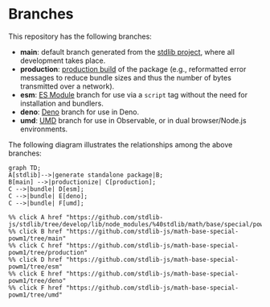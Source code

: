 <!--

@license Apache-2.0

Copyright (c) 2022 The Stdlib Authors.

Licensed under the Apache License, Version 2.0 (the "License");
you may not use this file except in compliance with the License.
You may obtain a copy of the License at

    http://www.apache.org/licenses/LICENSE-2.0

Unless required by applicable law or agreed to in writing, software
distributed under the License is distributed on an "AS IS" BASIS,
WITHOUT WARRANTIES OR CONDITIONS OF ANY KIND, either express or implied.
See the License for the specific language governing permissions and
limitations under the License.

-->

# Branches

This repository has the following branches:

-   **main**: default branch generated from the [stdlib project][stdlib-url], where all development takes place.
-   **production**: [production build][production-url] of the package (e.g., reformatted error messages to reduce bundle sizes and thus the number of bytes transmitted over a network).
-   **esm**: [ES Module][esm-url] branch for use via a `script` tag without the need for installation and bundlers.
-   **deno**: [Deno][deno-url] branch for use in Deno.
-   **umd**: [UMD][umd-url] branch for use in Observable, or in dual browser/Node.js environments.

The following diagram illustrates the relationships among the above branches:

```mermaid
graph TD;
A[stdlib]-->|generate standalone package|B;
B[main] -->|productionize| C[production];
C -->|bundle| D[esm];
C -->|bundle| E[deno];
C -->|bundle| F[umd];

%% click A href "https://github.com/stdlib-js/stdlib/tree/develop/lib/node_modules/%40stdlib/math/base/special/powm1"
%% click B href "https://github.com/stdlib-js/math-base-special-powm1/tree/main"
%% click C href "https://github.com/stdlib-js/math-base-special-powm1/tree/production"
%% click D href "https://github.com/stdlib-js/math-base-special-powm1/tree/esm"
%% click E href "https://github.com/stdlib-js/math-base-special-powm1/tree/deno"
%% click F href "https://github.com/stdlib-js/math-base-special-powm1/tree/umd"
```

[stdlib-url]: https://github.com/stdlib-js/stdlib/tree/develop/lib/node_modules/%40stdlib/math/base/special/powm1
[production-url]: https://github.com/stdlib-js/math-base-special-powm1/tree/production
[deno-url]: https://github.com/stdlib-js/math-base-special-powm1/tree/deno
[umd-url]: https://github.com/stdlib-js/math-base-special-powm1/tree/umd
[esm-url]: https://github.com/stdlib-js/math-base-special-powm1/tree/esm